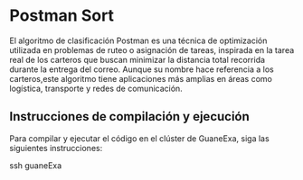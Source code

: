 # Postman Sort

El algoritmo de clasificación Postman es una técnica de optimización utilizada en problemas de ruteo o asignación de tareas, inspirada en la tarea real de los carteros que buscan minimizar la distancia total recorrida durante la entrega del correo. Aunque su nombre hace referencia a los carteros,este algoritmo tiene aplicaciones más amplias en áreas como logística, transporte y redes de comunicación.

## Instrucciones de compilación y ejecución
Para compilar y ejecutar el código en el clúster de GuaneExa, siga las siguientes instrucciones:

ssh guaneExa

